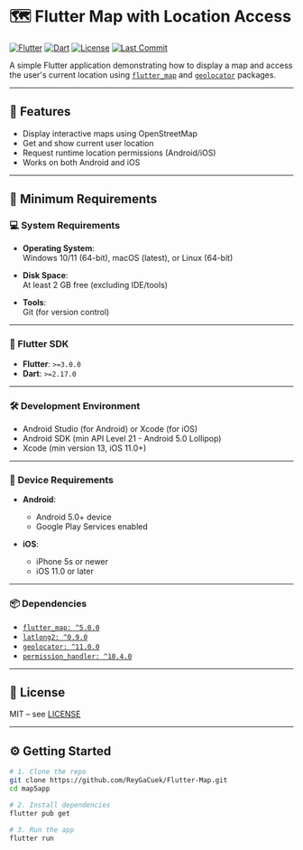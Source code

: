 # 🗺️ Flutter Map with Location Access

[![Flutter](https://img.shields.io/badge/flutter-3.0%2B-blue.svg)](https://flutter.dev)
[![Dart](https://img.shields.io/badge/dart-2.17%2B-blue.svg)](https://dart.dev)
[![License](https://img.shields.io/badge/license-MIT-green.svg)](LICENSE)
[![Last Commit](https://img.shields.io/github/last-commit/ReyGaCuek/Flutter-Map)](https://github.com/ReyGaCuek/Flutter-Map)

A simple Flutter application demonstrating how to display a map and access the user's current location using [`flutter_map`](https://pub.dev/packages/flutter_map) and [`geolocator`](https://pub.dev/packages/geolocator`) packages.

---

## 🚀 Features

- Display interactive maps using OpenStreetMap
- Get and show current user location
- Request runtime location permissions (Android/iOS)
- Works on both Android and iOS

---

## 🧰 Minimum Requirements

### 💻 System Requirements

- **Operating System**:  
  Windows 10/11 (64-bit), macOS (latest), or Linux (64-bit)

- **Disk Space**:  
  At least 2 GB free (excluding IDE/tools)

- **Tools**:  
  Git (for version control)

---

### 🧪 Flutter SDK

- **Flutter**: `>=3.0.0`
- **Dart**: `>=2.17.0`

---

### 🛠️ Development Environment

- Android Studio (for Android) or Xcode (for iOS)
- Android SDK (min API Level 21 - Android 5.0 Lollipop)
- Xcode (min version 13, iOS 11.0+)

---

### 📱 Device Requirements

- **Android**:

  - Android 5.0+ device
  - Google Play Services enabled

- **iOS**:
  - iPhone 5s or newer
  - iOS 11.0 or later

---

### 📦 Dependencies

- [`flutter_map: ^5.0.0`](https://pub.dev/packages/flutter_map)
- [`latlong2: ^0.9.0`](https://pub.dev/packages/latlong2)
- [`geolocator: ^11.0.0`](https://pub.dev/packages/geolocator)
- [`permission_handler: ^10.4.0`](https://pub.dev/packages/permission_handler)

---

## 📄 License

MIT – see [LICENSE](LICENSE)

---

## ⚙️ Getting Started

```bash
# 1. Clone the repo
git clone https://github.com/ReyGaCuek/Flutter-Map.git
cd map5app

# 2. Install dependencies
flutter pub get

# 3. Run the app
flutter run
```
